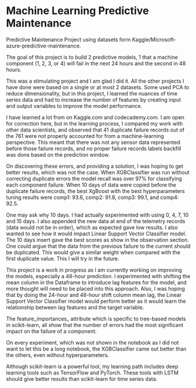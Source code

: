 # Machine Learning Predictive Maintenance
Predictive Maintenance Project using datasets form Kaggle/Microsoft-azure-predictive-maintenance.

The goal of this project is to build 2 predictive models, 1 that a machine component (1, 2, 3, or 4) will fail in the next 24 hours and the second in 48 hours.

This was a stimulating project and I am glad I did it. All the other projects I have done were based on a single or at most 2 datasets. Some used PCA to reduce dimensionality, but in this project, I learned the nuances of time series data and had to increase the number of features by creating input and output variables to improve the model performance.

I have learned a lot from on Kaggle.com and codecademy.com. I am open for correction here, but in the learning process, I compared my work with other data scientists, and observed that 41 duplicate failure records out of the 761 were not properly accounted for from a machine-learning perspective. This meant that there was not any sensor data represented before those failure records, and no proper failure records labels backfill was done based on the prediction window. 

On discovering these errors, and providing a solution, I was hoping to get better results, which was not the case. When XGBClassifier was run without correcting duplicate errors the model recall was over 97% for classifying each component failure.  When  10 days of data were copied before the duplicate failure records, the best  XgBoost with the best hyperparameters tuning results were comp1: 93.6, comp2: 91.8, comp3: 99.1, and comp4: 92.5. 

One may ask why 10 days. I had actually experimented with using 0, 4, 7, 10 and 15 days. I also appended the new data at end of the telemetry records (data would not be in order), which as expected gave low results. I also wanted to see how it would impact Linear Support Vector Classifier model. The 10 days insert gave the best scores as show in the observation section. One could argue that the data from the previous failure to the current should be duplicated. This would give a similar weight when compared with the first duplicate value. This I will try in the future. 

This project is a work in progress as I am currently working on improving the models, especially a 48-hour prediction. I experimented with shifting the mean column in the Dataframe to introduce lag features for the model, and more thought will need to be placed into this approach. Also, I was hoping that by doing the 24-hour and 48-hour shift column mean lag, the Linear Support Vector Classifier model would perform better as it would learn the relationship between lag features and the target variable.

The feature_importances_ attribute which is specific to tree-based models in scikit-learn, all show that the number of errors had the most significant impact on the failure of a component. 

On every experiment, which was not shown in the notebook as I did not want to let this be a long notebook, the XGBClassifier came out better than the others, even without hyperparameters. 

Although scikit-learn is a powerful tool, my learning path includes deep learning tools such as TensorFlow and PyTorch. These tools with LSTM should give better results than scikit-learn for time series data.

